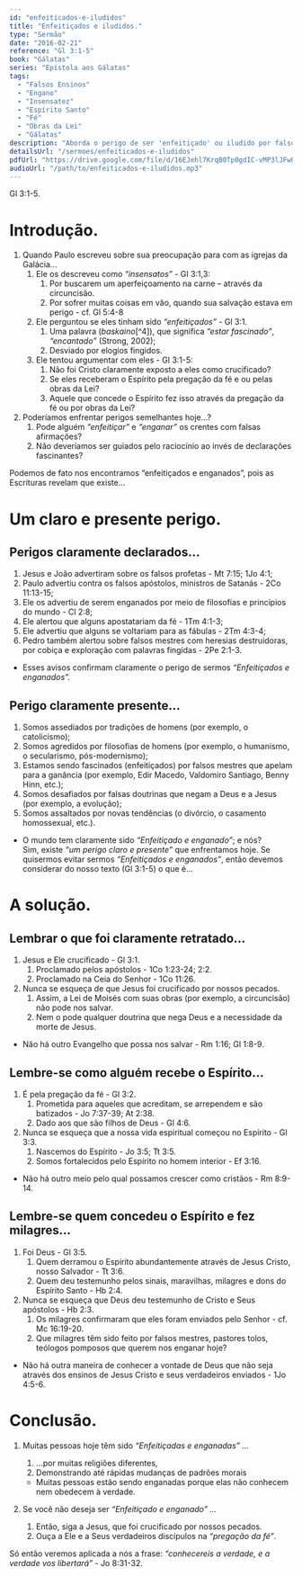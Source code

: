 ```yaml
---
id: "enfeiticados-e-iludidos"
title: "Enfeitiçados e iludidos."
type: "Sermão"
date: "2016-02-21"
reference: "Gl 3:1-5"
book: "Gálatas"
series: "Epístola aos Gálatas"
tags:
  - "Falsos Ensinos"
  - "Engano"
  - "Insensatez"
  - "Espírito Santo"
  - "Fé"
  - "Obras da Lei"
  - "Gálatas"
description: "Aborda o perigo de ser 'enfeitiçado' ou iludido por falsos ensinos, contrastando a recepção do Espírito pela pregação da fé com a tentativa de aperfeiçoamento pelas obras da Lei, e como se proteger desse engano."
detailsUrl: "/sermoes/enfeiticados-e-iludidos"
pdfUrl: "https://drive.google.com/file/d/16EJehl7KrqB0Tp0gdIC-vMP3lJFwQy6q/view?usp=drive_link"
audioUrl: "/path/to/enfeiticados-e-iludidos.mp3"
---
```

Gl 3:1-5.

# Introdução.

1. Quando Paulo escreveu sobre sua preocupação para com as igrejas da Galácia...  
   1. Ele os descreveu como *“insensatos”* - Gl 3:1,3:  
      1) Por buscarem um aperfeiçoamento na carne – através da circuncisão.  
      2) Por sofrer muitas coisas em vão, quando sua salvação estava em perigo - cf. Gl 5:4-8  
   2. Ele perguntou se eles tinham sido *“enfeitiçados”* - Gl 3:1.  
      1) Uma palavra (*baskaino*[^4]), que significa *“estar fascinado”*, *“encantado”* (Strong, 2002);  
      2) Desviado por elogios fingidos.  
   3. Ele tentou argumentar com eles - Gl 3:1-5:  
      1) Não foi Cristo claramente exposto a eles como crucificado?  
      2) Se eles receberam o Espírito pela pregação da fé e ou pelas obras da Lei?  
      3) Aquele que concede o Espírito fez isso através da pregação da fé ou por obras da Lei?  
2. Poderíamos enfrentar perigos semelhantes hoje...?  
   1. Pode alguém *“enfeitiçar”* e *“enganar”* os crentes com falsas afirmações?  
   2. Não deveríamos ser guiados pelo raciocínio ao invés de declarações fascinantes?

Podemos de fato nos encontramos “enfeitiçados e enganados”, pois as Escrituras revelam que existe...

# Um claro e presente perigo.

## Perigos claramente declarados...

1. Jesus e João advertiram sobre os falsos profetas - Mt 7:15; 1Jo 4:1;  
2. Paulo advertiu contra os falsos apóstolos, ministros de Satanás - 2Co 11:13-15;  
3. Ele os advertiu de serem enganados por meio de filosofias e princípios do mundo - Cl 2:8;  
4. Ele alertou que alguns apostatariam da fé - 1Tm 4:1-3;  
5. Ele advertiu que alguns se voltariam para as fábulas - 2Tm 4:3-4;  
6. Pedro também alertou sobre falsos mestres com heresias destruidoras, por cobiça e exploração com palavras fingidas - 2Pe 2:1-3.

- Esses avisos confirmam claramente o perigo de sermos *“Enfeitiçados e enganados”.*

## Perigo claramente presente...

1. Somos assediados por tradições de homens (por exemplo, o catolicismo);  
2. Somos agredidos por filosofias de homens (por exemplo, o humanismo, o secularismo, pós-modernismo);  
3. Estamos sendo fascinados (enfeitiçados) por falsos mestres que apelam para a ganância (por exemplo, Edir Macedo, Valdomiro Santiago, Benny Hinn, etc.);  
4. Somos desafiados por falsas doutrinas que negam a Deus e a Jesus (por exemplo, a evolução);  
5. Somos assaltados por novas tendências (o divórcio, o casamento homossexual, etc.).

- O mundo tem claramente sido *“Enfeitiçado e enganado”*; e nós?  
Sim, existe *“um perigo claro e presente”* que enfrentamos hoje. Se quisermos evitar sermos *“Enfeitiçados e enganados”*, então devemos considerar do nosso texto (Gl 3:1-5) o que é...

# A solução.

## Lembrar o que foi claramente retratado...

1. Jesus e Ele crucificado - Gl 3:1.  
    1. Proclamado pelos apóstolos - 1Co 1:23-24; 2:2.  
    2. Proclamado na Ceia do Senhor - 1Co 11:26.  
2. Nunca se esqueça de que Jesus foi crucificado por nossos pecados.  
    1. Assim, a Lei de Moisés com suas obras (por exemplo, a circuncisão) não pode nos salvar.  
    2. Nem o pode qualquer doutrina que nega Deus e a necessidade da morte de Jesus.

- Não há outro Evangelho que possa nos salvar - Rm 1:16; Gl 1:8-9.

## Lembre-se como alguém recebe o Espírito...

1. É pela pregação da fé - Gl 3:2.  
    1. Prometida para aqueles que acreditam, se arrependem e são batizados - Jo 7:37-39; At 2:38.  
    2. Dado aos que são filhos de Deus - Gl 4:6.  
2. Nunca se esqueça que a nossa vida espiritual começou no Espírito - Gl 3:3.  
    1. Nascemos do Espírito - Jo 3:5; Tt 3:5.  
    2. Somos fortalecidos pelo Espírito no homem interior - Ef 3:16.

- Não há outro meio pelo qual possamos crescer como cristãos - Rm 8:9-14.

## Lembre-se quem concedeu o Espírito e fez milagres...

1. Foi Deus - Gl 3:5.  
    1. Quem derramou o Espírito abundantemente através de Jesus Cristo, nosso Salvador - Tt 3:6.  
    2. Quem deu testemunho pelos sinais, maravilhas, milagres e dons do Espírito Santo - Hb 2:4.  
2. Nunca se esqueça que Deus deu testemunho de Cristo e Seus apóstolos - Hb 2:3.  
    1. Os milagres confirmaram que eles foram enviados pelo Senhor - cf. Mc 16:19-20.  
    2. Que milagres têm sido feito por falsos mestres, pastores tolos, teólogos pomposos que querem nos enganar hoje?

- Não há outra maneira de conhecer a vontade de Deus que não seja através dos ensinos de Jesus Cristo e seus verdadeiros enviados - 1Jo 4:5-6.

# Conclusão.

1. Muitas pessoas hoje têm sido *“Enfeitiçadas e enganadas” ...*  
   1. ...por muitas religiões diferentes,  
   2. Demonstrando até rápidas mudanças de padrões morais

   - Muitas pessoas estão sendo enganadas porque elas não conhecem nem obedecem à verdade.

2. Se você não deseja ser *“Enfeitiçado e enganado” ...*  
   1. Então, siga a Jesus, que foi crucificado por nossos pecados.  
   2. Ouça a Ele e a Seus verdadeiros discípulos na *“pregação da fé”*.

Só então veremos aplicada a nós a frase: *“conhecereis a verdade, e a verdade vos libertará”* - Jo 8:31-32.
